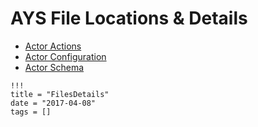 # AYS File Locations & Details

- [Actor Actions](Actions.md)
- [Actor Configuration](Config.md)
- [Actor Schema](Schema.md)

```
!!!
title = "FilesDetails"
date = "2017-04-08"
tags = []
```
